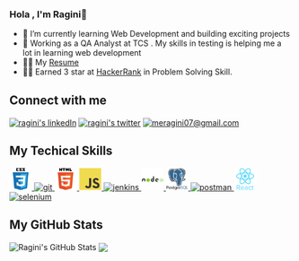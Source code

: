 ### Hola , I'm Ragini👋



- 🔭 I’m currently learning Web Development and building exciting projects
- 🌱 Working as a QA Analyst at TCS . My skills in testing is helping me a lot in learning web development
- 👨‍💻 My <a href="">[Resume](https://github.com/ragini07/ragini07/files/8457283/Ragini.s-Resume.pdf)</a>
- 👨‍💻 Earned 3 star at <a href="https://www.hackerrank.com/meragini07">HackerRank</a> in Problem Solving Skill.


## Connect with me
<a href="https://www.linkedin.com/in/ragini-singh-a67358179/" target="blank"><img align="center" src="https://raw.githubusercontent.com/rahuldkjain/github-profile-readme-generator/master/src/images/icons/Social/linked-in-alt.svg" alt="ragini's linkedIn" height="30" width="35" /></a>
<a href="https://twitter.com/Ragini94008326" target="blank"><img align="center" src="https://raw.githubusercontent.com/rahuldkjain/github-profile-readme-generator/master/src/images/icons/Social/twitter.svg" alt="ragini's twitter" height="30" width="35" /></a>
<a href="mailto:meragini07@gmail.com" target="blank"><img align="center" src="https://img.icons8.com/color/48/000000/gmail-new.png" alt="meragini07@gmail.com" height="40" width="35" /></a>

## My Techical Skills
<p align="left"> <a href="https://www.w3schools.com/css/" target="_blank" rel="noreferrer"> <img src="https://raw.githubusercontent.com/devicons/devicon/master/icons/css3/css3-original-wordmark.svg" alt="css3" width="40" height="40"/> </a> <a href="https://git-scm.com/" target="_blank" rel="noreferrer"> <img src="https://www.vectorlogo.zone/logos/git-scm/git-scm-icon.svg" alt="git" width="40" height="40"/> </a> <a href="https://www.w3.org/html/" target="_blank" rel="noreferrer"> <img src="https://raw.githubusercontent.com/devicons/devicon/master/icons/html5/html5-original-wordmark.svg" alt="html5" width="40" height="40"/> </a> <a href="https://developer.mozilla.org/en-US/docs/Web/JavaScript" target="_blank" rel="noreferrer"> <img src="https://raw.githubusercontent.com/devicons/devicon/master/icons/javascript/javascript-original.svg" alt="javascript" width="40" height="40"/> </a> <a href="https://www.jenkins.io" target="_blank" rel="noreferrer"> <img src="https://www.vectorlogo.zone/logos/jenkins/jenkins-icon.svg" alt="jenkins" width="40" height="40"/> </a> <a href="https://nodejs.org" target="_blank" rel="noreferrer"> <img src="https://raw.githubusercontent.com/devicons/devicon/master/icons/nodejs/nodejs-original-wordmark.svg" alt="nodejs" width="40" height="40"/> </a> <a href="https://www.postgresql.org" target="_blank" rel="noreferrer"> <img src="https://raw.githubusercontent.com/devicons/devicon/master/icons/postgresql/postgresql-original-wordmark.svg" alt="postgresql" width="40" height="40"/> </a> <a href="https://postman.com" target="_blank" rel="noreferrer"> <img src="https://www.vectorlogo.zone/logos/getpostman/getpostman-icon.svg" alt="postman" width="40" height="40"/> </a> <a href="https://reactjs.org/" target="_blank" rel="noreferrer"> <img src="https://raw.githubusercontent.com/devicons/devicon/master/icons/react/react-original-wordmark.svg" alt="react" width="40" height="40"/> </a> <a href="https://www.selenium.dev" target="_blank" rel="noreferrer"> <img src="https://raw.githubusercontent.com/detain/svg-logos/780f25886640cef088af994181646db2f6b1a3f8/svg/selenium-logo.svg" alt="selenium" width="40" height="40"/> </a> </p>


## My GitHub Stats

 <div>
  
  <img align="center" src="https://github-readme-stats.vercel.app/api?username=ragini07&show_icons=true&line_height=27&count_private=true&title_color=ffffff&text_color=c9cacc&icon_color=facc15&bg_color=0f172a" alt="Ragini's GitHub Stats" />


  <img align="center" src="https://github-readme-stats.vercel.app/api/top-langs/?username=ragini07&title_color=ffffff&text_color=c9cacc&icon_color=2bbc8a&bg_color=0f172a&langs_count=3" />
  </div>


